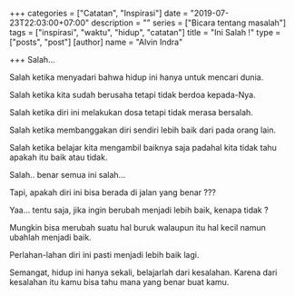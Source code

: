 +++
categories = ["Catatan", "Inspirasi"]
date = "2019-07-23T22:03:00+07:00"
description = ""
series = ["Bicara tentang masalah"]
tags = ["inspirasi", "waktu", "hidup", "catatan"]
title = "Ini Salah !"
type = ["posts", "post"]
[author]
name = "Alvin Indra"

+++
Salah...

Salah ketika menyadari bahwa hidup ini hanya untuk mencari dunia.

Salah ketika kita sudah berusaha tetapi tidak berdoa kepada-Nya.

Salah ketika diri ini melakukan dosa tetapi tidak merasa bersalah.

Salah ketika membanggakan diri sendiri lebih baik dari pada orang lain.

Salah ketika belajar kita mengambil baiknya saja padahal kita tidak tahu apakah itu baik atau tidak.

Salah.. benar semua ini salah...

Tapi, apakah diri ini bisa berada di jalan yang benar ???

Yaa... tentu saja, jika ingin berubah menjadi lebih baik, kenapa tidak ?

Mungkin bisa merubah suatu hal buruk walaupun itu hal kecil namun ubahlah menjadi baik.

Perlahan-lahan diri ini pasti menjadi lebih baik lagi.

Semangat, hidup ini hanya sekali, belajarlah dari kesalahan. Karena dari kesalahan itu kamu bisa tahu mana yang benar buat kamu.